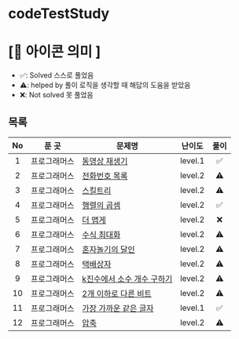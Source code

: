 # codeTestStudy

# **[📌 아이콘 의미 ]**

- ✅: Solved 스스로 풀었음
- ⚠️: helped by 풀이 로직을 생각할 때 해답의 도움을 받았음
- ❌: Not solved 못 풀었음

## **목록**
|No|푼 곳|문제명|난이도|풀이|
|:-:|:-----:|-------|:-----:|:-----:|
|1|프로그래머스|[동영상 재생기](https://school.programmers.co.kr/learn/courses/30/lessons/340213?language=javascript)|level.1|✅|
|2|프로그래머스|[전화번호 목록](https://school.programmers.co.kr/learn/courses/30/lessons/42577)|level.2|⚠️|
|3|프로그래머스|[스킬트리](https://school.programmers.co.kr/learn/courses/30/lessons/49993)|level.2|⚠️|
|4|프로그래머스|[행렬의 곱셈](https://school.programmers.co.kr/learn/courses/30/lessons/12949)|level.2|✅|
|5|프로그래머스|[더 맵게](https://school.programmers.co.kr/learn/courses/30/lessons/42626)|level.2|❌|
|6|프로그래머스|[수식 최대화](https://school.programmers.co.kr/learn/courses/30/lessons/67257)|level.2|⚠️|
|7|프로그래머스|[혼자놀기의 달인](https://school.programmers.co.kr/learn/courses/30/lessons/131130)|level.2|⚠️|
|8|프로그래머스|[택배상자](https://school.programmers.co.kr/learn/courses/30/lessons/131704)|level.2|⚠️|
|9|프로그래머스|[k진수에서 소수 개수 구하기](https://school.programmers.co.kr/learn/courses/30/lessons/92335?language=javascript)|level.2|⚠️|
|10|프로그래머스|[2개 이하로 다른 비트](https://school.programmers.co.kr/learn/courses/30/lessons/77885)|level.2|⚠️|
|11|프로그래머스|[가장 가까운 같은 글자](https://school.programmers.co.kr/learn/courses/30/lessons/142086)|level.1|✅|
|12|프로그래머스|[압축](https://school.programmers.co.kr/learn/courses/30/lessons/17684)|level.2|⚠️|
